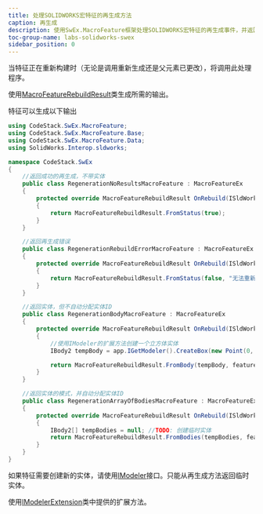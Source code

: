 ```yaml
---
title: 处理SOLIDWORKS宏特征的再生成方法
caption: 再生成
description: 使用SwEx.MacroFeature框架处理SOLIDWORKS宏特征的再生成事件，并返回实体或错误以驱动行为
toc-group-name: labs-solidworks-swex
sidebar_position: 0
---
```

当特征正在重新构建时（无论是调用重新生成还是父元素已更改），将调用此处理程序。

使用[MacroFeatureRebuildResult](https://docs.codestack.net/swex/macro-feature/html/T_CodeStack_SwEx_MacroFeature_Base_MacroFeatureRebuildResult.htm)类生成所需的输出。

特征可以生成以下输出

~~~ cs
using CodeStack.SwEx.MacroFeature;
using CodeStack.SwEx.MacroFeature.Base;
using CodeStack.SwEx.MacroFeature.Data;
using SolidWorks.Interop.sldworks;

namespace CodeStack.SwEx
{
    //返回成功的再生成，不带实体
    public class RegenerationNoResultsMacroFeature : MacroFeatureEx
    {
        protected override MacroFeatureRebuildResult OnRebuild(ISldWorks app, IModelDoc2 model, IFeature feature)
        {
            return MacroFeatureRebuildResult.FromStatus(true);
        }
    }

    //返回再生成错误
    public class RegenerationRebuildErrorMacroFeature : MacroFeatureEx
    {
        protected override MacroFeatureRebuildResult OnRebuild(ISldWorks app, IModelDoc2 model, IFeature feature)
        {
            return MacroFeatureRebuildResult.FromStatus(false, "无法重新生成此特征");
        }
    }

    //返回实体，但不自动分配实体ID
    public class RegenerationBodyMacroFeature : MacroFeatureEx
    {
        protected override MacroFeatureRebuildResult OnRebuild(ISldWorks app, IModelDoc2 model, IFeature feature)
        {
            //使用IModeler的扩展方法创建一个立方体实体
            IBody2 tempBody = app.IGetModeler().CreateBox(new Point(0, 0, 0), new Vector(1, 0, 0), 0.1, 0.1, 0.1);

            return MacroFeatureRebuildResult.FromBody(tempBody, feature.GetDefinition() as IMacroFeatureData, false); 
        }
    }

    //返回实体的模式，并自动分配实体ID
    public class RegenerationArrayOfBodiesMacroFeature : MacroFeatureEx
    {
        protected override MacroFeatureRebuildResult OnRebuild(ISldWorks app, IModelDoc2 model, IFeature feature)
        {
            IBody2[] tempBodies = null; //TODO: 创建临时实体
            return MacroFeatureRebuildResult.FromBodies(tempBodies, feature.GetDefinition() as IMacroFeatureData, true);
        }
    }
}

~~~



如果特征需要创建新的实体，请使用[IModeler](https://help.solidworks.com/2017/english/api/sldworksapi/solidworks.interop.sldworks~solidworks.interop.sldworks.imodeler.html)接口。只能从再生成方法返回临时实体。

使用[IModelerExtension](https://docs.codestack.net/swex/macro-feature/html/T_SolidWorks_Interop_sldworks_ModelerEx.htm)类中提供的扩展方法。
